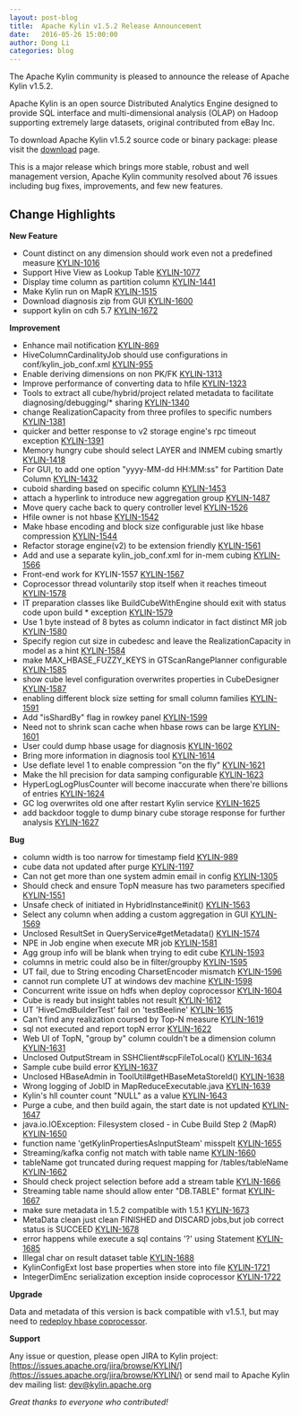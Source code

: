 ```yaml
---
layout: post-blog
title:  Apache Kylin v1.5.2 Release Announcement
date:   2016-05-26 15:00:00
author: Dong Li
categories: blog
---
```


The Apache Kylin community is pleased to announce the release of Apache Kylin v1.5.2.

Apache Kylin is an open source Distributed Analytics Engine designed to provide SQL interface and multi-dimensional analysis (OLAP) on Hadoop supporting extremely large datasets, original contributed from eBay Inc.

To download Apache Kylin v1.5.2 source code or binary package:
please visit the [download](http://kylin.apache.org/download) page.

This is a major release which brings more stable, robust and well management version, Apache Kylin community resolved about 76 issues including bug fixes, improvements, and few new features.


## Change Highlights


__New Feature__

 - Count distinct on any dimension should work even not a predefined measure [KYLIN-1016](https://issues.apache.org/jira/browse/KYLIN-1016)
 - Support Hive View as Lookup Table [KYLIN-1077](https://issues.apache.org/jira/browse/KYLIN-1077)
 - Display time column as partition column [KYLIN-1441](https://issues.apache.org/jira/browse/KYLIN-1441)
 - Make Kylin run on MapR [KYLIN-1515](https://issues.apache.org/jira/browse/KYLIN-1515)
 - Download diagnosis zip from GUI [KYLIN-1600](https://issues.apache.org/jira/browse/KYLIN-1600)
 - support kylin on cdh 5.7 [KYLIN-1672](https://issues.apache.org/jira/browse/KYLIN-1672)

__Improvement__

 - Enhance mail notification [KYLIN-869](https://issues.apache.org/jira/browse/KYLIN-869)
 - HiveColumnCardinalityJob should use configurations in conf/kylin_job_conf.xml [KYLIN-955](https://issues.apache.org/jira/browse/KYLIN-955)
 - Enable deriving dimensions on non PK/FK [KYLIN-1313](https://issues.apache.org/jira/browse/KYLIN-1313)
 - Improve performance of converting data to hfile [KYLIN-1323](https://issues.apache.org/jira/browse/KYLIN-1323)
 - Tools to extract all cube/hybrid/project related metadata to facilitate diagnosing/debugging/* sharing [KYLIN-1340](https://issues.apache.org/jira/browse/KYLIN-1340)
 - change RealizationCapacity from three profiles to specific numbers [KYLIN-1381](https://issues.apache.org/jira/browse/KYLIN-1381)
 - quicker and better response to v2 storage engine's rpc timeout exception [KYLIN-1391](https://issues.apache.org/jira/browse/KYLIN-1391)
 - Memory hungry cube should select LAYER and INMEM cubing smartly [KYLIN-1418](https://issues.apache.org/jira/browse/KYLIN-1418)
 - For GUI, to add one option "yyyy-MM-dd HH:MM:ss" for Partition Date Column [KYLIN-1432](https://issues.apache.org/jira/browse/KYLIN-1432)
 - cuboid sharding based on specific column [KYLIN-1453](https://issues.apache.org/jira/browse/KYLIN-1453)
 - attach a hyperlink to introduce new aggregation group [KYLIN-1487](https://issues.apache.org/jira/browse/KYLIN-1487)
 - Move query cache back to query controller level [KYLIN-1526](https://issues.apache.org/jira/browse/KYLIN-1526)
 - Hfile owner is not hbase [KYLIN-1542](https://issues.apache.org/jira/browse/KYLIN-1542)
 - Make hbase encoding and block size configurable just like hbase compression [KYLIN-1544](https://issues.apache.org/jira/browse/KYLIN-1544)
 - Refactor storage engine(v2) to be extension friendly [KYLIN-1561](https://issues.apache.org/jira/browse/KYLIN-1561)
 - Add and use a separate kylin_job_conf.xml for in-mem cubing [KYLIN-1566](https://issues.apache.org/jira/browse/KYLIN-1566)
 - Front-end work for KYLIN-1557 [KYLIN-1567](https://issues.apache.org/jira/browse/KYLIN-1567)
 - Coprocessor thread voluntarily stop itself when it reaches timeout [KYLIN-1578](https://issues.apache.org/jira/browse/KYLIN-1578)
 - IT preparation classes like BuildCubeWithEngine should exit with status code upon build * exception [KYLIN-1579](https://issues.apache.org/jira/browse/KYLIN-1579)
 - Use 1 byte instead of 8 bytes as column indicator in fact distinct MR job [KYLIN-1580](https://issues.apache.org/jira/browse/KYLIN-1580)
 - Specify region cut size in cubedesc and leave the RealizationCapacity in model as a hint [KYLIN-1584](https://issues.apache.org/jira/browse/KYLIN-1584)
 - make MAX_HBASE_FUZZY_KEYS in GTScanRangePlanner configurable [KYLIN-1585](https://issues.apache.org/jira/browse/KYLIN-1585)
 - show cube level configuration overwrites properties in CubeDesigner [KYLIN-1587](https://issues.apache.org/jira/browse/KYLIN-1587)
 - enabling different block size setting for small column families [KYLIN-1591](https://issues.apache.org/jira/browse/KYLIN-1591)
 - Add "isShardBy" flag in rowkey panel [KYLIN-1599](https://issues.apache.org/jira/browse/KYLIN-1599)
 - Need not to shrink scan cache when hbase rows can be large [KYLIN-1601](https://issues.apache.org/jira/browse/KYLIN-1601)
 - User could dump hbase usage for diagnosis [KYLIN-1602](https://issues.apache.org/jira/browse/KYLIN-1602)
 - Bring more information in diagnosis tool [KYLIN-1614](https://issues.apache.org/jira/browse/KYLIN-1614)
 - Use deflate level 1 to enable compression "on the fly" [KYLIN-1621](https://issues.apache.org/jira/browse/KYLIN-1621)
 - Make the hll precision for data samping configurable [KYLIN-1623](https://issues.apache.org/jira/browse/KYLIN-1623)
 - HyperLogLogPlusCounter will become inaccurate when there're billions of entries [KYLIN-1624](https://issues.apache.org/jira/browse/KYLIN-1624)
 - GC log overwrites old one after restart Kylin service [KYLIN-1625](https://issues.apache.org/jira/browse/KYLIN-1625)
 - add backdoor toggle to dump binary cube storage response for further analysis [KYLIN-1627](https://issues.apache.org/jira/browse/KYLIN-1627)

__Bug__

 - column width is too narrow for timestamp field [KYLIN-989](https://issues.apache.org/jira/browse/KYLIN-989)
 - cube data not updated after purge [KYLIN-1197](https://issues.apache.org/jira/browse/KYLIN-1197)
 - Can not get more than one system admin email in config [KYLIN-1305](https://issues.apache.org/jira/browse/KYLIN-1305)
 - Should check and ensure TopN measure has two parameters specified [KYLIN-1551](https://issues.apache.org/jira/browse/KYLIN-1551)
 - Unsafe check of initiated in HybridInstance#init() [KYLIN-1563](https://issues.apache.org/jira/browse/KYLIN-1563)
 - Select any column when adding a custom aggregation in GUI [KYLIN-1569](https://issues.apache.org/jira/browse/KYLIN-1569)
 - Unclosed ResultSet in QueryService#getMetadata() [KYLIN-1574](https://issues.apache.org/jira/browse/KYLIN-1574)
 - NPE in Job engine when execute MR job [KYLIN-1581](https://issues.apache.org/jira/browse/KYLIN-1581)
 - Agg group info will be blank when trying to edit cube [KYLIN-1593](https://issues.apache.org/jira/browse/KYLIN-1593)
 - columns in metric could also be in filter/groupby [KYLIN-1595](https://issues.apache.org/jira/browse/KYLIN-1595)
 - UT fail, due to String encoding CharsetEncoder mismatch [KYLIN-1596](https://issues.apache.org/jira/browse/KYLIN-1596)
 - cannot run complete UT at windows dev machine [KYLIN-1598](https://issues.apache.org/jira/browse/KYLIN-1598)
 - Concurrent write issue on hdfs when deploy coprocessor [KYLIN-1604](https://issues.apache.org/jira/browse/KYLIN-1604)
 - Cube is ready but insight tables not result [KYLIN-1612](https://issues.apache.org/jira/browse/KYLIN-1612)
 - UT 'HiveCmdBuilderTest' fail on 'testBeeline' [KYLIN-1615](https://issues.apache.org/jira/browse/KYLIN-1615)
 - Can't find any realization coursed by Top-N measure [KYLIN-1619](https://issues.apache.org/jira/browse/KYLIN-1619)
 - sql not executed and report topN error [KYLIN-1622](https://issues.apache.org/jira/browse/KYLIN-1622)
 - Web UI of TopN, "group by" column couldn't be a dimension column [KYLIN-1631](https://issues.apache.org/jira/browse/KYLIN-1631)
 - Unclosed OutputStream in SSHClient#scpFileToLocal() [KYLIN-1634](https://issues.apache.org/jira/browse/KYLIN-1634)
 - Sample cube build error [KYLIN-1637](https://issues.apache.org/jira/browse/KYLIN-1637)
 - Unclosed HBaseAdmin in ToolUtil#getHBaseMetaStoreId() [KYLIN-1638](https://issues.apache.org/jira/browse/KYLIN-1638)
 - Wrong logging of JobID in MapReduceExecutable.java [KYLIN-1639](https://issues.apache.org/jira/browse/KYLIN-1639)
 - Kylin's hll counter count "NULL" as a value [KYLIN-1643](https://issues.apache.org/jira/browse/KYLIN-1643)
 - Purge a cube, and then build again, the start date is not updated [KYLIN-1647](https://issues.apache.org/jira/browse/KYLIN-1647)
 - java.io.IOException: Filesystem closed - in Cube Build Step 2 (MapR) [KYLIN-1650](https://issues.apache.org/jira/browse/KYLIN-1650)
 - function name 'getKylinPropertiesAsInputSteam' misspelt [KYLIN-1655](https://issues.apache.org/jira/browse/KYLIN-1655)
 - Streaming/kafka config not match with table name [KYLIN-1660](https://issues.apache.org/jira/browse/KYLIN-1660)
 - tableName got truncated during request mapping for /tables/tableName [KYLIN-1662](https://issues.apache.org/jira/browse/KYLIN-1662)
 - Should check project selection before add a stream table [KYLIN-1666](https://issues.apache.org/jira/browse/KYLIN-1666)
 - Streaming table name should allow enter "DB.TABLE" format [KYLIN-1667](https://issues.apache.org/jira/browse/KYLIN-1667)
 - make sure metadata in 1.5.2 compatible with 1.5.1 [KYLIN-1673](https://issues.apache.org/jira/browse/KYLIN-1673)
 - MetaData clean just clean FINISHED and DISCARD jobs,but job correct status is SUCCEED [KYLIN-1678](https://issues.apache.org/jira/browse/KYLIN-1678)
 - error happens while execute a sql contains '?' using Statement [KYLIN-1685](https://issues.apache.org/jira/browse/KYLIN-1685)
 - Illegal char on result dataset table [KYLIN-1688](https://issues.apache.org/jira/browse/KYLIN-1688)
 - KylinConfigExt lost base properties when store into file [KYLIN-1721](https://issues.apache.org/jira/browse/KYLIN-1721)
 - IntegerDimEnc serialization exception inside coprocessor [KYLIN-1722](https://issues.apache.org/jira/browse/KYLIN-1722)

__Upgrade__
 
Data and metadata of this version is back compatible with v1.5.1, but may need to [redeploy hbase coprocessor](/docs15/howto/howto_update_coprocessor.html).

__Support__

Any issue or question, please
open JIRA to Kylin project: [https://issues.apache.org/jira/browse/KYLIN/](https://issues.apache.org/jira/browse/KYLIN/)
or
send mail to Apache Kylin dev mailing list: [dev@kylin.apache.org](mailto:dev@kylin.apache.org)

_Great thanks to everyone who contributed!_
